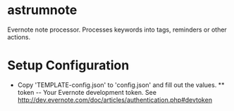 astrumnote
==========

Evernote note processor.  Processes keywords into tags, reminders or other actions.


Setup Configuration
==========

* Copy 'TEMPLATE-config.json' to 'config.json' and fill out the values.
** token -- Your Evernote development token. See http://dev.evernote.com/doc/articles/authentication.php#devtoken
